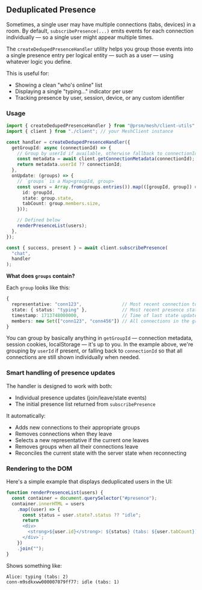 ## Deduplicated Presence

Sometimes, a single user may have multiple connections (tabs, devices) in a room. By default, `subscribePresence(...)` emits events for each connection individually — so a single user might appear multiple times.

The `createDedupedPresenceHandler` utility helps you group those events into a single presence entry per logical entity — such as a user — using whatever logic you define.

This is useful for:

- Showing a clean "who's online" list
- Displaying a single "typing..." indicator per user
- Tracking presence by user, session, device, or any custom identifier

### Usage

```ts
import { createDedupedPresenceHandler } from "@prsm/mesh/client-utils";
import { client } from "./client"; // your MeshClient instance

const handler = createDedupedPresenceHandler({
  getGroupId: async (connectionId) => {
    // Group by userId if available, otherwise fallback to connectionId
    const metadata = await client.getConnectionMetadata(connectionId);
    return metadata.userId ?? connectionId;
  },
  onUpdate: (groups) => {
    // `groups` is a Map<groupId, group>
    const users = Array.from(groups.entries()).map(([groupId, group]) => ({
      id: groupId,
      state: group.state,
      tabCount: group.members.size,
    }));

    // Defined below
    renderPresenceList(users);
  },
});

const { success, present } = await client.subscribePresence(
  "chat",
  handler
);
```

**What does `groups` contain?**

Each `group` looks like this:

```ts
{
  representative: "conn123",               // Most recent connection to update state
  state: { status: "typing" },             // Most recent presence state (or null)
  timestamp: 1713748000000,                // Time of last state update
  members: new Set(["conn123", "conn456"]) // All connections in the group
}
```

You can group by basically anything in `getGroupId` — connection metadata, session cookies, localStorage — it's up to you. In the example above, we're grouping by `userId` if present, or falling back to `connectionId` so that all connections are still shown individually when needed.

### Smart handling of presence updates

The handler is designed to work with both:
- Individual presence updates (join/leave/state events)
- The initial presence list returned from `subscribePresence`

It automatically:
- Adds new connections to their appropriate groups
- Removes connections when they leave
- Selects a new representative if the current one leaves
- Removes groups when all their connections leave
- Reconciles the current state with the server state when reconnecting

### Rendering to the DOM

Here's a simple example that displays deduplicated users in the UI:

```ts
function renderPresenceList(users) {
  const container = document.querySelector("#presence");
  container.innerHTML = users
    .map((user) => {
      const status = user.state?.status ?? "idle";
      return `
      <div>
        <strong>${user.id}</strong>: ${status} (tabs: ${user.tabCount})
      </div>`;
    })
    .join("");
}
```

Shows something like:

```
Alice: typing (tabs: 2)
conn-m9sdkxww000007079ff77: idle (tabs: 1)
```